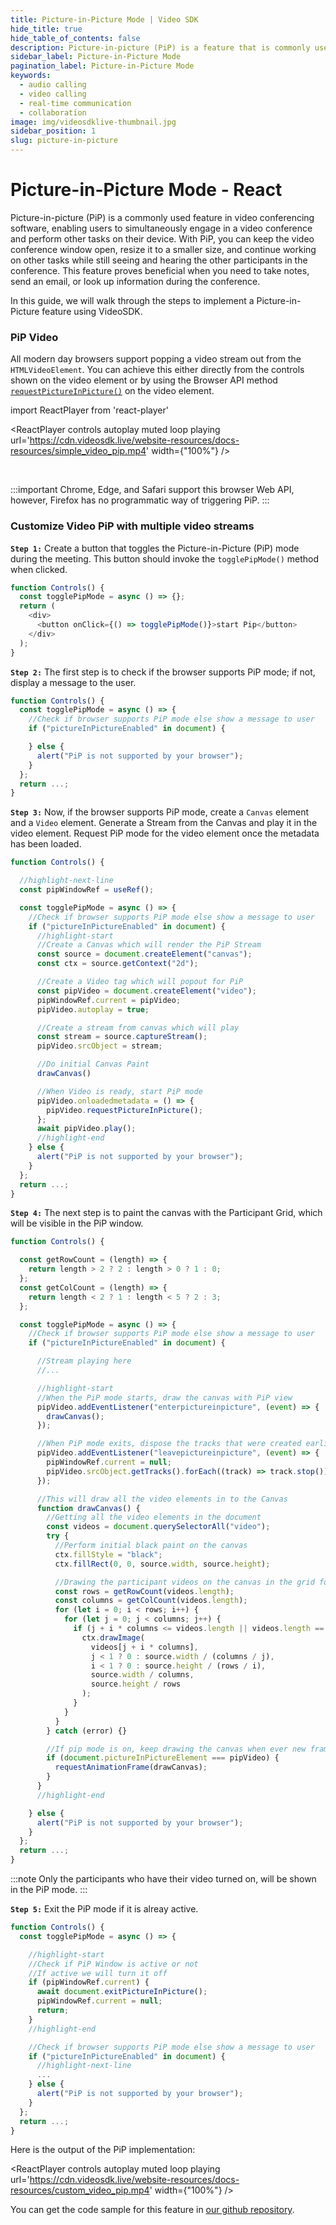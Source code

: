```yaml
---
title: Picture-in-Picture Mode | Video SDK
hide_title: true
hide_table_of_contents: false
description: Picture-in-picture (PiP) is a feature that is commonly used in video conferencing software. It allows you to continue your video conference while also performing other tasks on your device.
sidebar_label: Picture-in-Picture Mode
pagination_label: Picture-in-Picture Mode
keywords:
  - audio calling
  - video calling
  - real-time communication
  - collaboration
image: img/videosdklive-thumbnail.jpg
sidebar_position: 1
slug: picture-in-picture
---
```


# Picture-in-Picture Mode - React

Picture-in-picture (PiP) is a commonly used feature in video conferencing software, enabling users to simultaneously engage in a video conference and perform other tasks on their device. With PiP, you can keep the video conference window open, resize it to a smaller size, and continue working on other tasks while still seeing and hearing the other participants in the conference. This feature proves beneficial when you need to take notes, send an email, or look up information during the conference.

In this guide, we will walk through the steps to implement a Picture-in-Picture feature using VideoSDK.

### PiP Video

All modern day browsers support popping a video stream out from the `HTMLVideoElement`. You can achieve this either directly from the controls shown on the video element or by using the Browser API method [`requestPictureInPicture()`](https://developer.mozilla.org/en-US/docs/Web/API/HTMLVideoElement/requestPictureInPicture) on the video element.


import ReactPlayer from 'react-player'

<ReactPlayer controls autoplay muted loop playing url='https://cdn.videosdk.live/website-resources/docs-resources/simple_video_pip.mp4' width={"100%"} />

<br/>

:::important
Chrome, Edge, and Safari support this browser Web API, however, Firefox has no programmatic way of triggering PiP.
:::

### Customize Video PiP with multiple video streams

**`Step 1:`** Create a button that toggles the Picture-in-Picture (PiP) mode during the meeting. This button should invoke the `togglePipMode()` method when clicked.


```js
function Controls() {
  const togglePipMode = async () => {};
  return (
    <div>
      <button onClick={() => togglePipMode()}>start Pip</button>
    </div>
  );
}
```

**`Step 2:`** The first step is to check if the browser supports PiP mode; if not, display a message to the user.

```js
function Controls() {
  const togglePipMode = async () => {
    //Check if browser supports PiP mode else show a message to user
    if ("pictureInPictureEnabled" in document) {

    } else {
      alert("PiP is not supported by your browser");
    }
  };
  return ...;
}
```

**`Step 3:`** Now, if the browser supports PiP mode, create a `Canvas` element and a `Video` element. Generate a Stream from the Canvas and play it in the video element. Request PiP mode for the video element once the metadata has been loaded.

```js
function Controls() {

  //highlight-next-line
  const pipWindowRef = useRef();

  const togglePipMode = async () => {
    //Check if browser supports PiP mode else show a message to user
    if ("pictureInPictureEnabled" in document) {
      //highlight-start
      //Create a Canvas which will render the PiP Stream
      const source = document.createElement("canvas");
      const ctx = source.getContext("2d");

      //Create a Video tag which will popout for PiP
      const pipVideo = document.createElement("video");
      pipWindowRef.current = pipVideo;
      pipVideo.autoplay = true;

      //Create a stream from canvas which will play
      const stream = source.captureStream();
      pipVideo.srcObject = stream;

      //Do initial Canvas Paint
      drawCanvas()

      //When Video is ready, start PiP mode
      pipVideo.onloadedmetadata = () => {
        pipVideo.requestPictureInPicture();
      };
      await pipVideo.play();
      //highlight-end
    } else {
      alert("PiP is not supported by your browser");
    }
  };
  return ...;
}
```

**`Step 4:`** The next step is to paint the canvas with the Participant Grid, which will be visible in the PiP window.

```js
function Controls() {

  const getRowCount = (length) => {
    return length > 2 ? 2 : length > 0 ? 1 : 0;
  };
  const getColCount = (length) => {
    return length < 2 ? 1 : length < 5 ? 2 : 3;
  };

  const togglePipMode = async () => {
    //Check if browser supports PiP mode else show a message to user
    if ("pictureInPictureEnabled" in document) {

      //Stream playing here
      //...

      //highlight-start
      //When the PiP mode starts, draw the canvas with PiP view
      pipVideo.addEventListener("enterpictureinpicture", (event) => {
        drawCanvas();
      });

      //When PiP mode exits, dispose the tracks that were created earlier
      pipVideo.addEventListener("leavepictureinpicture", (event) => {
        pipWindowRef.current = null;
        pipVideo.srcObject.getTracks().forEach((track) => track.stop());
      });

      //This will draw all the video elements in to the Canvas
      function drawCanvas() {
        //Getting all the video elements in the document
        const videos = document.querySelectorAll("video");
        try {
          //Perform initial black paint on the canvas
          ctx.fillStyle = "black";
          ctx.fillRect(0, 0, source.width, source.height);

          //Drawing the participant videos on the canvas in the grid format
          const rows = getRowCount(videos.length);
          const columns = getColCount(videos.length);
          for (let i = 0; i < rows; i++) {
            for (let j = 0; j < columns; j++) {
              if (j + i * columns <= videos.length || videos.length == 1) {
                ctx.drawImage(
                  videos[j + i * columns],
                  j < 1 ? 0 : source.width / (columns / j),
                  i < 1 ? 0 : source.height / (rows / i),
                  source.width / columns,
                  source.height / rows
                );
              }
            }
          }
        } catch (error) {}

        //If pip mode is on, keep drawing the canvas when ever new frame is requested
        if (document.pictureInPictureElement === pipVideo) {
          requestAnimationFrame(drawCanvas);
        }
      }
      //highlight-end

    } else {
      alert("PiP is not supported by your browser");
    }
  };
  return ...;
}
```

:::note
Only the participants who have their video turned on, will be shown in the PiP mode.
:::

**`Step 5:`** Exit the PiP mode if it is alreay active.

```js
function Controls() {
  const togglePipMode = async () => {

    //highlight-start
    //Check if PiP Window is active or not
    //If active we will turn it off
    if (pipWindowRef.current) {
      await document.exitPictureInPicture();
      pipWindowRef.current = null;
      return;
    }
    //highlight-end

    //Check if browser supports PiP mode else show a message to user
    if ("pictureInPictureEnabled" in document) {
      //highlight-next-line
      ...
    } else {
      alert("PiP is not supported by your browser");
    }
  };
  return ...;
}
```

Here is the output of the PiP implementation:

<ReactPlayer controls autoplay muted loop playing url='https://cdn.videosdk.live/website-resources/docs-resources/custom_video_pip.mp4' width={"100%"} />

You can get the code sample for this feature in [our github repository](https://github.com/videosdk-live/videosdk-rtc-react-sdk-example/blob/main/src/meeting/components/BottomBar.js#L47).
